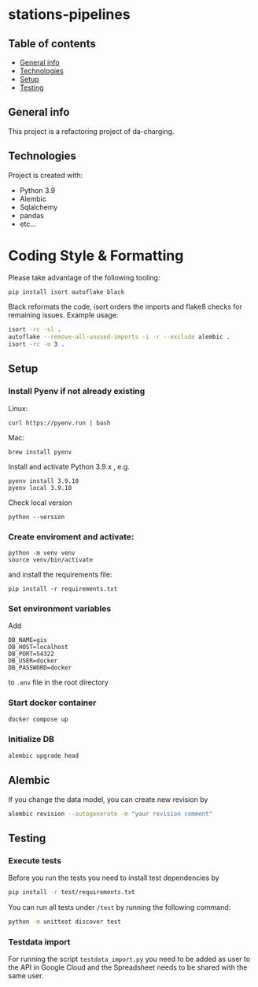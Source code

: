 # stations-pipelines

## Table of contents
* [General info](#general-info)
* [Technologies](#technologies)
* [Setup](#setup)
* [Testing](#testing)

## General info
This project is a refactoring project of da-charging.
	
## Technologies
Project is created with:
* Python 3.9
* Alembic
* Sqlalchemy 
* pandas
* etc...

# Coding Style & Formatting
Please take advantage of the following tooling:
```bash
pip install isort autoflake black
```

Black reformats the code, isort orders the imports and flake8 checks for remaining issues.
Example usage:
```bash
isort -rc -sl .
autoflake --remove-all-unused-imports -i -r --exclude alembic .
isort -rc -m 3 .
```
	
## Setup

### Install Pyenv if not already existing

Linux:

    curl https://pyenv.run | bash

Mac:

    brew install pyenv

Install and activate Python 3.9.x , e.g.

    pyenv install 3.9.10
    pyenv local 3.9.10

Check local version

    python --version

### Create enviroment and activate:
```
python -m venv venv
source venv/bin/activate  
```

and install the requirements file:
```
pip install -r requirements.txt  
```

### Set environment variables

Add

    DB_NAME=gis
    DB_HOST=localhost
    DB_PORT=54322
    DB_USER=docker
    DB_PASSWORD=docker

to `.env` file in the root directory

### Start docker container
```bash
docker compose up  
```

### Initialize DB
```bash
alembic upgrade head
```


## Alembic
If you change the data model, you can create new revision by
```bash
alembic revision --autogenerate -m "your revision comment"
```

## Testing

### Execute tests
Before you run the tests you need to install test dependencies by 
```bash
pip install -r test/requirements.txt
```
You can run all tests under `/test` by running the following command:
```bash
python -m unittest discover test
```

### Testdata import
For running the script `testdata_import.py` you need to be added as user to the API in Google Cloud 
and the Spreadsheet needs to be shared with the same user.
